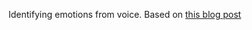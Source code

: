 Identifying emotions from voice. Based on [this blog post](https://towardsdatascience.com/detecting-emotions-from-voice-clips-f1f7cc5d4827)
